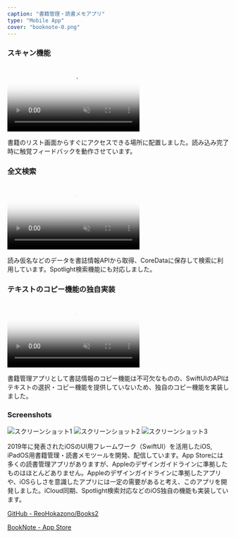 ```yaml
---
caption: "書籍管理・読書メモアプリ"
type: "Mobile App"
cover: "booknote-0.png"
---
```


### スキャン機能
<video autoplay loop muted playsinline poster="/images/posters/booknote-scan.png">
  <source src="/movies/booknote-scan.mp4" type="video/mp4">
</video>

書籍のリスト画面からすぐにアクセスできる場所に配置しました。読み込み完了時に触覚フィードバックを動作させています。

### 全文検索
<video autoplay loop muted playsinline poster="/images/posters/booknote-search.png">
  <source src="/movies/booknote-search.mp4" type="video/mp4">
</video>

読み仮名などのデータを書誌情報APIから取得、CoreDataに保存して検索に利用しています。Spotlight検索機能にも対応しました。

### テキストのコピー機能の独自実装
<video autoplay loop muted playsinline poster="/images/posters/booknote-copy.png">
  <source src="/movies/booknote-copy.mp4" type="video/mp4">
</video>

書籍管理アプリとして書誌情報のコピー機能は不可欠なものの、SwiftUIのAPIはテキストの選択・コピー機能を提供していないため、独自のコピー機能を実装しました。

### Screenshots
![スクリーンショット1](/images/booknote-1.png)
![スクリーンショット2](/images/booknote-2.png)
![スクリーンショット3](/images/booknote-3.png)

2019年に発表されたiOSのUI用フレームワーク（SwiftUI）を活用したiOS, iPadOS用書籍管理・読書メモツールを開発、配信しています。App Storeには多くの読書管理アプリがありますが、Appleのデザインガイドラインに準拠したものはほとんどありません。Appleのデザインガイドラインに準拠したアプリや、iOSらしさを意識したアプリには一定の需要があると考え、このアプリを開発しました。iCloud同期、Spotlight検索対応などのiOS独自の機能も実装しています。

<p>
  <a href="https://github.com/ReoHokazono/Books2" target="_blank" rel="noopener noreferrer" >GitHub - ReoHokazono/Books2</a>
</p>

<p>
  <a href="https://apps.apple.com/jp/app/booknote/id1546487927" target="_blank" rel="noopener noreferrer" >BookNote - App Store</a>
</p>